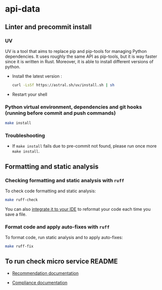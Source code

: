 # api-data

## Linter and precommit install

### UV

UV is a tool that aims to replace pip and pip-tools for managing Python dependencies. It uses roughly the same API as pip-tools, but it is way faster since it is written in Rust. Moreover, it is able to install different versions of python.

- Install the latest version :

  ```bash
  curl -LsSf https://astral.sh/uv/install.sh | sh
  ```

- Restart your shell

### Python virtual environment, dependencies and git hooks (running before commit and push commands)

```bash
make install
```

### Troubleshooting

- If `make install` fails due to pre-commit not found, please run once more `make install`.

## Formatting and static analysis

### Checking formatting and static analysis with `ruff`

To check code formatting and static analysis:

```bash
make ruff-check
```

You can also [integrate it to your IDE](https://docs.astral.sh/ruff/integrations/) to reformat
your code each time you save a file.

### Format code and apply auto-fixes with `ruff`

To format code, run static analysis and to apply auto-fixes:

```bash
make ruff-fix
```

## To run check micro service README

- [Recommendation documentation](apps/recommendation/README.md)

- [Compliance documentation](apps/fraud/compliance/api/README.md)
